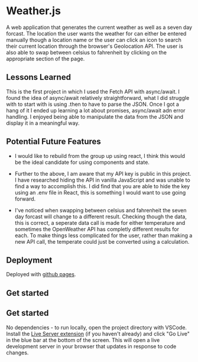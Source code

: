 # Weather.js

A web application that generates the current weather as well as a seven day forcast. The location the user wants the weather for can either be entered manually though a location name or the user can click an icon to search their current location through the browser's Geolocation API. The user is also able to swap between celsius to fahrenheit by clicking on the appropriate section of the page.

## Lessons Learned

This is the first project in which I used the Fetch API with async/await. I found the idea of async/await relatively straightforward, what I did struggle with to start with is using .then to have to parse the JSON. Once I got a hang of it I ended up learning a lot about promises, async/await adn error handling. I enjoyed being able to manipulate the data from the JSON and display it in a meaningful way.

## Potential Future Features

- I would like to rebuild from the group up using react, I think this would be the ideal candidate for using components and state.

- Further to the above, I am aware that my API key is public in this project. I have researched hiding the API in vanilla JavaScript and was unable to find a way to accomplish this. I did find that you are able to hide the key using an .env file in React, this is something I would want to use going forward.

- I've noticed when swapping between celsius and fahrenheit the seven day forcast will change to a different result. Checking though the data, this is correct, a seperate data call is made for either temperature and sometimes the OpenWeather API has completly different results for each. To make things less complicated for the user, rather than making a new API call, the temperate could just be converted using a calculation.

## Deployment

Deployed with [github pages](https://pages.github.com/).

## Get started

## Get started

No dependencies - to run locally, open the project directory with VSCode. Install the [Live Server extension](https://marketplace.visualstudio.com/items?itemName=ritwickdey.LiveServer) (if you haven't already) and click "Go Live" in the blue bar at the bottom of the screen. This will open a live development server in your browser that updates in response to code changes.
